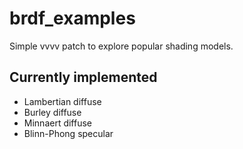 # brdf_examples
Simple vvvv patch to explore popular shading models.

## Currently implemented
*  Lambertian diffuse
*  Burley diffuse
*  Minnaert diffuse
*  Blinn-Phong specular

